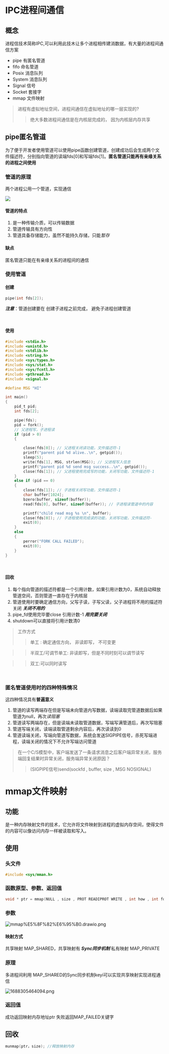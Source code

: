 # IPC进程间通信

## 概念

进程信技术简称IPC,可以利用此技木让多个进程相传建消数据，有大量的进程间通信方案

* pipe 有匿名管道
* fifo 命名管道
* Posix 消息队列
* System 消息队列
* Signal 信号
* Socket 套接字
* mmap 文件映射

>进程有虚拟地址空间，进程间通信在虚拟地址的哪一层实现的?
>>绝大多数进程间通信是在内核层完成的， 因为内核层内存共享

## pipe匿名管道

为了便于开发者使用管道可以使用pipe函数创建管道，创建成功后会生成两个文件描述符，分别指向管道的读端fds[0]和写端fds[1]。**匿名管道只能再有亲缘关系的进程之间使用**

### 管道的原理

两个进程公用一个管道，实现通信

![](https://liuhao-aliyun-oss.oss-cn-beijing.aliyuncs.com/1686717339460.png)

#### 管道的特点

1. 是一种传输介质，可以传输数据
2. 管道传输具有方向性
3. 管道具备存储能力，虽然不能持久存储，只能*暂存*

#### 缺点

匿名管道只能在有亲缘关系的进程间的通信

### 使用管道

#### 创建

```C
pipe(int fds[2]);
```

***注意***：管道创建要在 创建子进程之前完成， 避免子进程创建管道

<br>

#### 使用

```C
#include <stdio.h>
#include <unistd.h>
#include <stdlib.h>
#include <string.h>
#include <sys/types.h>
#include <sys/stat.h>
#include <sys/fcntl.h>
#include <pthread.h>
#include <signal.h>

#define MSG "HI"

int main()
{
    pid_t pid;
    int fds[2];

    pipe(fds);
    pid = fork();
    // 父进程写，子进程读
    if (pid > 0)
    {

        close(fds[0]); // 父进程关闭读功能，文件描述符-1
        printf("parent pid %d alive..\n", getpid());
        sleep(5);
        write(fds[1], MSG, strlen(MSG)); // 父进程写入信息
        printf("parent pid %d send msg success..\n", getpid());
        close(fds[1]); // 父进程使用完成写的功能，关闭写功能，文件描述符-1
    }
    else if (pid == 0)
    {
        close(fds[1]); // 子进程关闭写功能，文件描述符-1
        char buffer[1024];
        bzero(buffer, sizeof(buffer));
        read(fds[0], buffer, sizeof(buffer)); // 子进程读管道中的内容

        printf("child read msg %s \n", buffer);
        close(fds[0]); // 子进程使用完成读的功能，关闭写功能，文件描述符-
        exit(0);
    }
    else
    {
        perror("FORK CALL FAILED");
        exit(0);
    }
}
```

<br>

#### 回收

1. 每个指向管道的描述符都是一个引用计数，如果引用计数为0，系统自动释放管道空间，否则管道一直存在于内核层
2. 管道使用时要确定通信方向，父写子读，子写父读，父子进程将不用的描述符关闭 ***关闭不用的***
3. pipe_fd使用完毕要close 引用计数-1 ***用完要关闭***
4. shutdown可以直接将引用计数清0

>工作方式
>>单工 : 确定通信方向， 非读即写， 不可变更

>>半双工/可调节单工: 非读即写，但是不同时刻可以调节读写

>>双工:可以同时读写

<br>

### 匿名管道使用时的四种特殊情况

这四种情况具有**普遍意义**

1. 管道的读写两端存在但是写端未向管道内写数据，读端读取完管道数据后如果管道为null，再次*读阻塞*
2. 管道读写两端存在，但是读端未读取管道数据，写端写满管道后，再次写阻塞
3. 管道写端关闭，读端读取管道剩余内容后，再次读读到0
4. 管道读端关闭，写端向管道写数据，系统会发送SIGPIPE信号，杀死写端进程，读端关闭的情况下不允许写端访问管道

>在一个C/S模型中，客户端发送了一条请求消息之后客户端异常关闭，服务端回复结果时异常关闭，服务端异常关闭原因？
>>(SIGPIPE信号)send(sockfd , buffer, size , MSG NOSIGNAL)


# mmap文件映射

## 功能

是一种内存映射文件的技术，它允许将文件映射到进程的虚拟内存空间，使得文件的内容可以像访问内存一样被读取和写入。

## 使用

### 头文件

```c
#include <sys/mman.h>
```

### 函数原型、参数、返回值

```c
void * ptr = mmap(NULL , size , PROT READIPROT WRITE , int how , int fd , 0);
```

### 参数

![mmap%E5%8F%82%E6%95%B0.drawio.png](https://liuhao-oss.oss-cn-beijing.aliyuncs.com/mmap%E5%8F%82%E6%95%B0.drawio.png)

#### 映射方式
共享映射 MAP_SHARED，共享映射有 ***Sync同步机制***
私有映射 MAP_PRIVATE

### 原理

多进程间利用 MAP_SHARED的Sync同步机制keyi可以实现共享映射实现进程通信

![1688305464094.png](https://liuhao-oss.oss-cn-beijing.aliyuncs.com/1688305464094.png)


### 返回值

成功返回映射内存地址ptr
失败返回MAP_FAILED关键字

## 回收

```c
munmap(ptr，size); //释放映射内存
```

